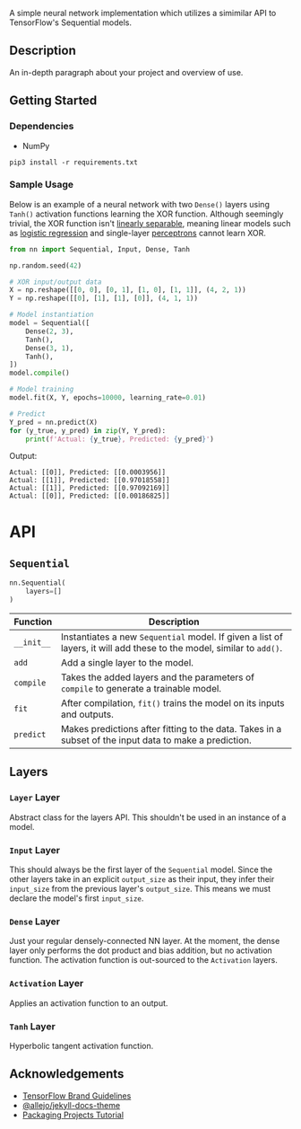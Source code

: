 A simple neural network implementation which utilizes a simimilar API to TensorFlow's Sequential models.

## Description

An in-depth paragraph about your project and overview of use.

## Getting Started

### Dependencies

* NumPy

```
pip3 install -r requirements.txt
```

### Sample Usage

Below is an example of a neural network with two `Dense()` layers using `Tanh()` activation functions learning the XOR function. Although seemingly trivial, the XOR function isn't [linearly separable](https://medium.com/@lucaspereira0612/solving-xor-with-a-single-perceptron-34539f395182#:~:text=Geometrically%2C%20this%20means%20the%20perceptron,single%20hyperplane%20to%20separate%20it.), meaning linear models such as [logistic regression](https://en.wikipedia.org/wiki/Logistic_regression) and single-layer [perceptrons](https://en.wikipedia.org/wiki/Perceptron) cannot learn XOR.

```python
from nn import Sequential, Input, Dense, Tanh

np.random.seed(42)

# XOR input/output data
X = np.reshape([[0, 0], [0, 1], [1, 0], [1, 1]], (4, 2, 1))
Y = np.reshape([[0], [1], [1], [0]], (4, 1, 1))

# Model instantiation
model = Sequential([
    Dense(2, 3),
    Tanh(),
    Dense(3, 1),
    Tanh(),
])
model.compile()

# Model training
model.fit(X, Y, epochs=10000, learning_rate=0.01)

# Predict
Y_pred = nn.predict(X)
for (y_true, y_pred) in zip(Y, Y_pred):
    print(f'Actual: {y_true}, Predicted: {y_pred}')
```
Output:
```
Actual: [[0]], Predicted: [[0.0003956]]
Actual: [[1]], Predicted: [[0.97018558]]
Actual: [[1]], Predicted: [[0.97092169]]
Actual: [[0]], Predicted: [[0.00186825]]
```

# API
## `Sequential`
```python
nn.Sequential(
    layers=[]
)
```

Function|Description
-|-
`__init__`|Instantiates a new `Sequential` model. If given a list of layers, it will add these to the model, similar to `add()`.
`add`|Add a single layer to the model.
`compile`|Takes the added layers and the parameters of `compile` to generate a trainable model.
`fit`|After compilation, `fit()` trains the model on its inputs and outputs.
`predict`|Makes predictions after fitting to the data. Takes in a subset of the input data to make a prediction.

## Layers
### `Layer` Layer
Abstract class for the layers API. This shouldn't be used in an instance of a model.

### `Input` Layer
This should always be the first layer of the `Sequential` model. Since the other layers take in an explicit `output_size` as their input, they infer their `input_size` from the previous layer's `output_size`. This means we must declare the model's first `input_size`.

### `Dense` Layer
Just your regular densely-connected NN layer. At the moment, the dense layer only performs the dot product and bias addition, but no activation function. The activation function is out-sourced to the `Activation` layers.

### `Activation` Layer
Applies an activation function to an output.

### `Tanh` Layer
Hyperbolic tangent activation function.

## Acknowledgements
- [TensorFlow Brand Guidelines](https://www.tensorflow.org/extras/tensorflow_brand_guidelines.pdf)
- [@allejo/jekyll-docs-theme](https://github.com/allejo/jekyll-docs-theme)
- [Packaging Projects Tutorial](https://packaging.python.org/en/latest/tutorials/packaging-projects/)
